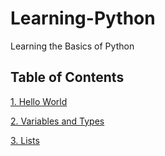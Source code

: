 # Learning-Python
Learning the Basics of Python

## Table of Contents
[1. Hello World](https://github.com/brend-designs/Learning-Python/tree/master/1.%20Hello%2C%20World!)

[2. Variables and Types](https://github.com/brend-designs/Learning-Python/tree/master/2.%20Variables%20%26%20Types)

[3. Lists](https://github.com/brend-designs/Learning-Python/tree/master/3.%20Lists)
